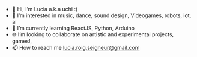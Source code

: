 - 👋 Hi, I’m Lucia a.k.a uchi :)
- 🤗 I’m interested in music, dance, sound design, Videogames, robots, iot, ai
- 🌱 I’m currently learning ReactJS, Python, Arduino
- 🌐 I’m looking to collaborate on artistic and experimental projects, games!, 
- 📫 How to reach me lucia.roig.seigneur@gmail.com

<!---
l-u-c-i-a-r-o-i-g/l-u-c-i-a-r-o-i-g is a ✨ special ✨ repository because its `README.md` (this file) appears on your GitHub profile.
You can click the Preview link to take a look at your changes.
--->
